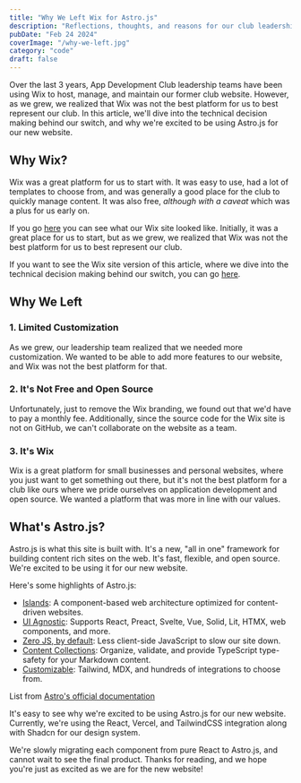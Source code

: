 ```yaml
---
title: "Why We Left Wix for Astro.js"
description: "Reflections, thoughts, and reasons for our club leadership deciding to move on from Wix to Astro.js"
pubDate: "Feb 24 2024"
coverImage: "/why-we-left.jpg"
category: "code"
draft: false
---
```


Over the last 3 years, App Development Club leadership teams have been using Wix to host, manage, and maintain our former club website. However, as we grew, we realized that Wix was not the best platform for us to best represent our club. In this article, we'll dive into the technical decision making behind our switch, and why we're excited to be using Astro.js for our new website.

## Why Wix?

Wix was a great platform for us to start with. It was easy to use, had a lot of templates to choose from, and was generally a good place for the club to quickly manage content. It was also free, _although with a caveat_ which was a plus for us early on.

If you go [here](https://appdevclub.org) you can see what our Wix site looked like. Initially, it was a great place for us to start, but as we grew, we realized that Wix was not the best platform for us to best represent our club.

If you want to see the Wix site version of this article, where we dive into the technical decision making behind our switch, you can go [here](https://appdove.wixsite.com/club/post/goodbye-wix-hello-astro).

## Why We Left

### 1. Limited Customization

As we grew, our leadership team realized that we needed more customization. We wanted to be able to add more features to our website, and Wix was not the best platform for that.

### 2. It's Not Free and Open Source

Unfortunately, just to remove the Wix branding, we found out that we'd have to pay a monthly fee. Additionally, since the source code for the Wix site is not on GitHub, we can't collaborate on the website as a team.

### 3. It's Wix

Wix is a great platform for small businesses and personal websites, where you just want to get something out there, but it's not the best platform for a club like ours where we pride ourselves on application development and open source. We wanted a platform that was more in line with our values.

## What's Astro.js?

Astro.js is what this site is built with. It's a new, "all in one" framework for building content rich sites on the web. It's fast, flexible, and open source. We're excited to be using it for our new website.

Here's some highlights of Astro.js:

- [Islands](https://docs.astro.build/en/concepts/islands/): A component-based web architecture optimized for content-driven websites.
- [UI Agnostic](https://docs.astro.build/en/guides/framework-components/): Supports React, Preact, Svelte, Vue, Solid, Lit, HTMX, web components, and more.
- [Zero JS, by default](https://docs.astro.build/en/basics/astro-components/): Less client-side JavaScript to slow our site down.
- [Content Collections](https://docs.astro.build/en/guides/content-collections/): Organize, validate, and provide TypeScript type-safety for your Markdown content.
- [Customizable](https://docs.astro.build/en/guides/integrations-guide/): Tailwind, MDX, and hundreds of integrations to choose from.

List from [Astro's official documentation](https://docs.astro.build/)

It's easy to see why we're excited to be using Astro.js for our new website. Currently, we're using the React, Vercel, and TailwindCSS integration along with Shadcn for our design system.

We're slowly migrating each component from pure React to Astro.js, and cannot wait to see the final product. Thanks for reading, and we hope you're just as excited as we are for the new website!
